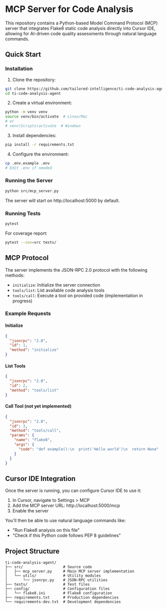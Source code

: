 # MCP Server for Code Analysis

This repository contains a Python-based Model Command Protocol (MCP) server that integrates Flake8 static code analysis directly into Cursor IDE, allowing for AI-driven code quality assessments through natural language commands.

## Quick Start

### Installation

1. Clone the repository:
```bash
git clone https://github.com/tailored-intelligence/ti-code-analysis-agent.git
cd ti-code-analysis-agent
```

2. Create a virtual environment:
```bash
python -m venv venv
source venv/bin/activate  # Linux/Mac
# or
# venv\Scripts\activate  # Windows
```

3. Install dependencies:
```bash
pip install -r requirements.txt
```

4. Configure the environment:
```bash
cp .env.example .env
# Edit .env if needed
```

### Running the Server

```bash
python src/mcp_server.py
```

The server will start on http://localhost:5000 by default.

### Running Tests

```bash
pytest
```

For coverage report:
```bash
pytest --cov=src tests/
```

## MCP Protocol

The server implements the JSON-RPC 2.0 protocol with the following methods:

- `initialize`: Initialize the server connection
- `tools/list`: List available code analysis tools
- `tools/call`: Execute a tool on provided code (implementation in progress)

### Example Requests

#### Initialize
```json
{
  "jsonrpc": "2.0",
  "id": 1,
  "method": "initialize"
}
```

#### List Tools
```json
{
  "jsonrpc": "2.0",
  "id": 2,
  "method": "tools/list"
}
```

#### Call Tool (not yet implemented)
```json
{
  "jsonrpc": "2.0",
  "id": 3,
  "method": "tools/call",
  "params": {
    "name": "flake8",
    "args": {
      "code": "def example():\n  print('Hello world')\n  return None"
    }
  }
}
```

## Cursor IDE Integration

Once the server is running, you can configure Cursor IDE to use it:

1. In Cursor, navigate to Settings > MCP
2. Add the MCP server URL: http://localhost:5000/mcp
3. Enable the server

You'll then be able to use natural language commands like:
- "Run Flake8 analysis on this file"
- "Check if this Python code follows PEP 8 guidelines"

## Project Structure

```
ti-code-analysis-agent/
├── src/                  # Source code
│   ├── mcp_server.py     # Main MCP server implementation
│   └── utils/            # Utility modules
│       └── jsonrpc.py    # JSON-RPC utilities
├── tests/                # Test files
├── config/               # Configuration files
│   └── flake8.ini        # Flake8 configuration
├── requirements.txt      # Production dependencies
└── requirements-dev.txt  # Development dependencies
``` 